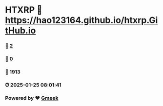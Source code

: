 # HTXRP :link: https://hao123164.github.io/htxrp.GitHub.io 
### :page_facing_up: [2](https://hao123164.github.io/htxrp.GitHub.io/tag.html) 
### :speech_balloon: 0 
### :hibiscus: 1913 
### :alarm_clock: 2025-01-25 08:01:41 
### Powered by :heart: [Gmeek](https://github.com/Meekdai/Gmeek)
